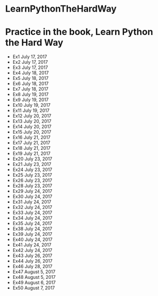 # LearnPythonTheHardWay
Practice in the book, Learn Python the Hard Way
=======
- Ex1 July 17, 2017
- Ex2 July 17, 2017
- Ex3 July 17, 2017
- Ex4 July 18, 2017
- Ex5 July 18, 2017
- Ex6 July 18, 2017
- Ex7 July 18, 2017
- Ex8 July 19, 2017
- Ex9 July 19, 2017
- Ex10 July 19, 2017
- Ex11 July 19, 2017
- Ex12 July 20, 2017
- Ex13 July 20, 2017
- Ex14 July 20, 2017
- Ex15 July 20, 2017
- Ex16 July 21, 2017
- Ex17 July 21, 2017
- Ex18 July 21, 2017
- Ex19 July 21, 2017
- Ex20 July 23, 2017
- Ex21 July 23, 2017
- Ex24 July 23, 2017
- Ex25 July 23, 2017
- Ex26 July 23, 2017
- Ex28 July 23, 2017
- Ex29 July 24, 2017
- Ex30 July 24, 2017
- Ex31 July 24, 2017
- Ex32 July 24, 2017
- Ex33 July 24, 2017
- Ex34 July 24, 2017
- Ex35 July 24, 2017
- Ex38 July 24, 2017
- Ex39 July 24, 2017
- Ex40 July 24, 2017
- Ex41 July 24, 2017
- Ex42 July 24, 2017
- Ex43 July 26, 2017
- Ex44 July 26, 2017
- Ex46 July 28, 2017
- Ex47 August 5, 2017
- Ex48 August 5, 2017
- Ex49 August 6, 2017
- Ex50 August 7, 2017